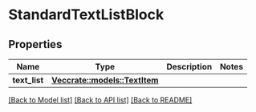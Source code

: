 # StandardTextListBlock

## Properties

Name | Type | Description | Notes
------------ | ------------- | ------------- | -------------
**text_list** | [**Vec<crate::models::TextItem>**](TextItem.md) |  | 

[[Back to Model list]](../README.md#documentation-for-models) [[Back to API list]](../README.md#documentation-for-api-endpoints) [[Back to README]](../README.md)


